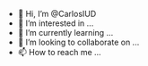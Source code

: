 - 👋 Hi, I’m @CarlosIUD
- 👀 I’m interested in ...
- 🌱 I’m currently learning ...
- 💞️ I’m looking to collaborate on ...
- 📫 How to reach me ...

<!---
CarlosIUD/CarlosIUD is a ✨ special ✨ repository because its `README.md` (this file) appears on your GitHub profile.
You can click the Preview link to take a look at your changes.
--->
